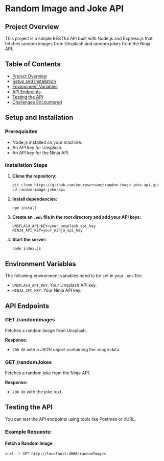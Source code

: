 # Random Image and Joke API

## Project Overview
This project is a simple RESTful API built with Node.js and Express.js that fetches random images from Unsplash and random jokes from the Ninja API.

## Table of Contents
- [Project Overview](#project-overview)
- [Setup and Installation](#setup-and-installation)
- [Environment Variables](#environment-variables)
- [API Endpoints](#api-endpoints)
- [Testing the API](#testing-the-api)
- [Challenges Encountered](#challenges-encountered)

## Setup and Installation

### Prerequisites
- Node.js installed on your machine.
- An API key for Unsplash.
- An API key for the Ninja API.

### Installation Steps
1. **Clone the repository:**
    ```bash
    git clone https://github.com/yourusername/random-image-joke-api.git
    cd random-image-joke-api
    ```

2. **Install dependencies:**
    ```bash
    npm install
    ```

3. **Create an `.env` file in the root directory and add your API keys:**
    ```plaintext
    UNSPLASH_API_KEY=your_unsplash_api_key
    NINJA_API_KEY=your_ninja_api_key
    ```

4. **Start the server:**
    ```bash
    node index.js
    ```

## Environment Variables
The following environment variables need to be set in your `.env` file:

- `UNSPLASH_API_KEY`: Your Unsplash API key.
- `NINJA_API_KEY`: Your Ninja API key.

## API Endpoints

### GET /randomImages
Fetches a random image from Unsplash.

**Response:**
- `200 OK` with a JSON object containing the image data.

### GET /randomJokes
Fetches a random joke from the Ninja API.

**Response:**
- `200 OK` with the joke text.

## Testing the API
You can test the API endpoints using tools like Postman or cURL.

### Example Requests:

#### Fetch a Random Image
```bash
curl -X GET http://localhost:4000/randomImages
